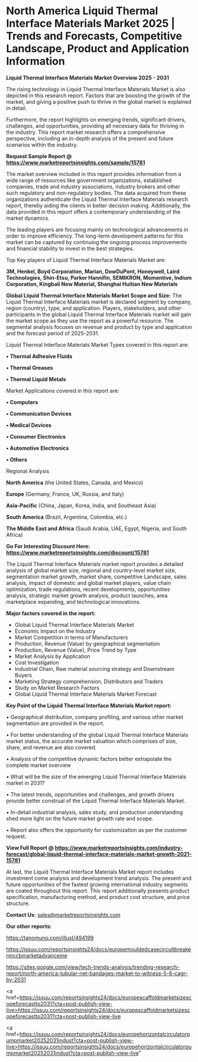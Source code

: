 # North America Liquid Thermal Interface Materials Market 2025 | Trends and Forecasts, Competitive Landscape, Product and Application Information

<Strong> Liquid Thermal Interface Materials Market Overview 2025 - 2031</strong>

The rising technology in Liquid Thermal Interface Materials Market is also depicted in this research report. Factors that are boosting the growth of the market, and giving a positive push to thrive in the global market is explained in detail.

Furthermore, the report highlights on emerging trends, significant drivers, challenges, and opportunities, providing all necessary data for thriving in the industry. This report market research offers a comprehensive perspective, including an in-depth analysis of the present and future scenarios within the industry.

<strong>Request Sample Report @ <a href=https://www.marketreportsinsights.com/sample/15781>https://www.marketreportsinsights.com/sample/15781</a></strong>

The market overview included in this report provides information from a wide range of resources like government organizations, established companies, trade and industry associations, industry brokers and other such regulatory and non-regulatory bodies. The data acquired from these organizations authenticate the Liquid Thermal Interface Materials research report, thereby aiding the clients in better decision making. Additionally, the data provided in this report offers a contemporary understanding of the market dynamics.

The leading players are focusing mainly on technological advancements in order to improve efficiency. The long-term development patterns for this market can be captured by continuing the ongoing process improvements and financial stability to invest in the best strategies.

Top Key players of Liquid Thermal Interface Materials Market are:

<strong>3M, Henkel, Boyd Corporation, Marian, DowDuPont, Honeywell, Laird Technologies, Shin-Etsu, Parker Hannifin, SEMIKRON, Momentive, Indium Corporation, Kingbali New Material, Shanghai Huitian New Materials</strong>

<strong><b>Global Liquid Thermal Interface Materials Market Scope and Size:</b></strong>
The Liquid Thermal Interface Materials market is declared segment by company, region (country), type, and application. Players, stakeholders, and other participants in the global Liquid Thermal Interface Materials market will gain the market scope as they use the report as a powerful resource. The segmental analysis focuses on revenue and product by type and application and the forecast period of 2025-2031.

Liquid Thermal Interface Materials Market Types covered in this report are:

<strong>• Thermal Adhesive Fluids

• Thermal Greases

• Thermal Liquid Metals</strong>

Market Applications covered in this report are:

<strong>• Computers

• Communication Devices

• Medical Devices

• Consumer Electronics

• Automotive Electronics

• Others</strong> 

Regional Analysis

<strong>North America</strong> (the United States, Canada, and Mexico)

<strong>Europe</strong> (Germany, France, UK, Russia, and Italy)

<strong>Asia-Pacific</strong> (China, Japan, Korea, India, and Southeast Asia)

<strong>South America</strong> (Brazil, Argentina, Colombia, etc.)

<strong>The Middle East and Africa</strong> (Saudi Arabia, UAE, Egypt, Nigeria, and South Africa)

<strong>Go For Interesting Discount Here: <a href=https://www.marketreportsinsights.com/discount/15781>https://www.marketreportsinsights.com/discount/15781</a></strong>

The Liquid Thermal Interface Materials market report provides a detailed analysis of global market size, regional and country-level market size, segmentation market growth, market share, competitive Landscape, sales analysis, impact of domestic and global market players, value chain optimization, trade regulations, recent developments, opportunities analysis, strategic market growth analysis, product launches, area marketplace expanding, and technological innovations.

<strong><b>Major factors covered in the report:</b></strong>
<ul>
  <li>Global Liquid Thermal Interface Materials Market </li>
  <li>Economic Impact on the Industry</li>
  <li>Market Competition in terms of Manufacturers</li>
  <li>Production, Revenue (Value) by geographical segmentation</li>
  <li>Production, Revenue (Value), Price Trend by Type</li>
  <li>Market Analysis by Application</li>
  <li>Cost Investigation</li>
  <li>Industrial Chain, Raw material sourcing strategy and Downstream Buyers</li>
  <li>Marketing Strategy comprehension, Distributors and Traders</li>
  <li>Study on Market Research Factors</li>
  <li>Global Liquid Thermal Interface Materials Market Forecast</li>
</ul>

<strong><b>Key Point of the Liquid Thermal Interface Materials Market report:</b></strong>

• Geographical distribution, company profiling, and various other market segmentation are provided in the report.

• For better understanding of the global Liquid Thermal Interface Materials market status, the accurate market valuation which comprises of size, share, and revenue are also covered.

• Analysis of the competitive dynamic factors better extrapolate the complete market overview

• What will be the size of the emerging Liquid Thermal Interface Materials market in 2031?

• The latest trends, opportunities and challenges, and growth drivers provide better construal of the Liquid Thermal Interface Materials Market.

• In-detail industrial analysis, sales study, and production understanding shed more light on the future market growth rate and scope.

• Report also offers the opportunity for customization as per the customer request.

<strong><b>View Full Report @ <a href=https://www.marketreportsinsights.com/industry-forecast/global-liquid-thermal-interface-materials-market-growth-2021-15781>https://www.marketreportsinsights.com/industry-forecast/global-liquid-thermal-interface-materials-market-growth-2021-15781</a></b></strong>


At last, the Liquid Thermal Interface Materials Market report includes investment come analysis and development trend analysis. The present and future opportunities of the fastest growing international industry segments are coated throughout this report. This report additionally presents product specification, manufacturing method, and product cost structure, and price structure.

<strong>Contact Us:</strong>
sales@marketreportsinsights.com

<strong>Our other reports:</strong>

<a href=https://tanomuno.com/illust/494199>https://tanomuno.com/illust/494199</a>

<a href=https://issuu.com/reportsinsights24/docs/europemouldedcasecircuitbreakermccbmarketadvanceme>https://issuu.com/reportsinsights24/docs/europemouldedcasecircuitbreakermccbmarketadvanceme</a>

<a href=https://sites.google.com/view/tech-trends-analysis/trending-research-report/north-america-tubular-net-bandages-market-to-witness-5-6-cagr-by-2031>https://sites.google.com/view/tech-trends-analysis/trending-research-report/north-america-tubular-net-bandages-market-to-witness-5-6-cagr-by-2031</a>

<a href=https://issuu.com/reportsinsights24/docs/europescaffoldmarketsizescopeforecastto2031?cta=post-publish-view-live>https://issuu.com/reportsinsights24/docs/europescaffoldmarketsizescopeforecastto2031?cta=post-publish-view-live</a>

<a href=https://issuu.com/reportsinsights24/docs/europehorizontalcirculatorpumpmarket20252031indust?cta=post-publish-view-live>https://issuu.com/reportsinsights24/docs/europehorizontalcirculatorpumpmarket20252031indust?cta=post-publish-view-live</a>"
